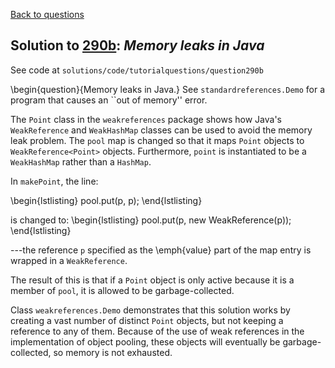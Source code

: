 [Back to questions](../README.md)

## Solution to [290b](../questions/290b): *Memory leaks in Java*

See code at `solutions/code/tutorialquestions/question290b`

\begin{question}{Memory leaks in Java.}
See `standardreferences.Demo` for a program that causes an ``out of memory'' error.

The `Point` class in the `weakreferences` package shows how Java's
`WeakReference` and `WeakHashMap` classes can be used to avoid the
memory leak problem.  The `pool` map is changed so that it maps `Point`
objects to `WeakReference<Point>` objects.  Furthermore, `point` is
instantiated to be a `WeakHashMap` rather than a `HashMap`.

In `makePoint`, the line:

\begin{lstlisting}
pool.put(p, p);
\end{lstlisting}

is changed to:
\begin{lstlisting}
pool.put(p, new WeakReference<Point>(p));
\end{lstlisting}

---the reference `p` specified as the \emph{value} part of the map entry is
wrapped in a `WeakReference`.

The result
of this is that if a `Point` object is only active because it is a member of
`pool`, it is allowed to be garbage-collected.

Class `weakreferences.Demo` demonstrates that this solution works by creating 
a vast number of distinct `Point` objects, but not keeping a reference to any 
of them.  Because of the use of weak references in the implementation of object pooling,
these objects will eventually be garbage-collected, so memory is not exhausted.

